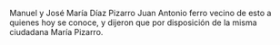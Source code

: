 Manuel y
José María Díaz
Pizarro Juan Antonio
ferro vecino de esto
a quienes hoy se conoce,
y dijeron que por disposición
de la misma ciudadana María
Pizarro.